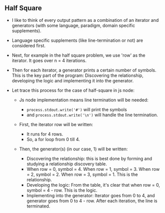 ## Half Square

- I like to think of every output pattern as a combination of an iterator and generators (with some language, paradigm, domain specific supplements). 

- Language specific supplements (like line-termination or not) are considered first.

- Next, for example in the half square problem, we use 'row' as the iterator. It goes over n = 4 iterations. 

- Then for each iterator, a generator prints a certain number of symbols. This is the key part of the program: Discovering the relationship, developing the logic and implementing it into the generator. 

- Let trace this process for the case of half-square in js node:

  - Js node implementation means line termination will be needed:
    - `process.stdout.write('#')` will print the symbols 
    - and `process.stdout.write('\n')` will handle the line termination. 
  
  - First, the iterator row will be written: 
    - It runs for 4 rows. 
    - So, a for loop from 0 till 4. 
  
  - Then, the generator(s) (in our case, 1) will be written:
    - Discovering the relationship: this is best done by forming and studying a relationship discovery table. 
    - When row = 0, symbol = 4. When row = 1, symbol = 3. When row = 2, symbol = 2. When row = 3, symbol = 1. This is the relationship.
    - Developing the logic: From the table, it's clear that when row = 0, symbol = 4 - row. This is the logic.
    - Implementing into the generator: Iterator goes from 0 to 4, and generator goes from 0 to 4 - row. After each iteration, the line is terminated.